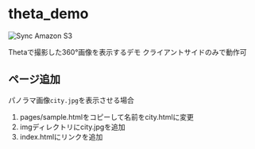 # theta_demo

![Sync Amazon S3](https://github.com/sianf/theta_demo/workflows/Sync%20Amazon%20S3/badge.svg?branch=release)

Thetaで撮影した360°画像を表示するデモ
クライアントサイドのみで動作可

## ページ追加

パノラマ画像`city.jpg`を表示させる場合

1. pages/sample.htmlをコピーして名前をcity.htmlに変更
1. imgディレクトリにcity.jpgを追加
1. index.htmlにリンクを追加
